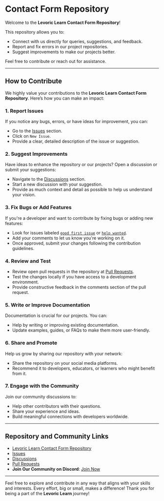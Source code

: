 # Contact Form Repository

Welcome to the **Levoric Learn Contact Form Repository**!  

This repository allows you to:
- Connect with us directly for queries, suggestions, and feedback.
- Report and fix errors in our project repositories.
- Suggest improvements to make our projects better.

Feel free to contribute or reach out for assistance.

---

## How to Contribute

We highly value your contributions to the **Levoric Learn Contact Form Repository**. Here’s how you can make an impact:

### 1. Report Issues
If you notice any bugs, errors, or have ideas for improvement, you can:
- Go to the [Issues](https://github.com/Levoric-Learn/LevoricLearn/issues) section.
- Click on `New Issue`.
- Provide a clear, detailed description of the issue or suggestion.

### 2. Suggest Improvements
Have ideas to enhance the repository or our projects? Open a discussion or submit your suggestions:
- Navigate to the [Discussions](https://github.com/Levoric-Learn/LevoricLearn/discussions) section.
- Start a new discussion with your suggestion.
- Provide as much context and detail as possible to help us understand your vision.

### 3. Fix Bugs or Add Features
If you're a developer and want to contribute by fixing bugs or adding new features:
- Look for issues labeled [`good first issue`](https://github.com/Levoric-Learn/LevoricLearn/issues) or [`help wanted`](https://github.com/Levoric-Learn/LevoricLearn/pulls).
- Add your comments to let us know you're working on it.
- Once approved, submit your changes following the contribution guidelines.

### 4. Review and Test
- Review open pull requests in the repository at [Pull Requests](https://github.com/Levoric-Learn/LevoricLearn/pulls).
- Test the changes locally if you have access to a development environment.
- Provide constructive feedback in the comments section of the pull request.

### 5. Write or Improve Documentation
Documentation is crucial for our projects. You can:
- Help by writing or improving existing documentation.
- Update examples, guides, or FAQs to make them more user-friendly.

### 6. Share and Promote
Help us grow by sharing our repository with your network:
- Share the repository on your social media platforms.
- Recommend it to developers, educators, or learners who might benefit from it.

### 7. Engage with the Community
Join our community discussions to:
- Help other contributors with their questions.
- Share your experience and ideas.
- Build meaningful connections with developers worldwide.

---

## Repository and Community Links

- [Levoric Learn Contact Form Repository](https://github.com/Levoric-Learn/contact-form)
- [Issues](https://github.com/Levoric-Learn/contact-form/issues)
- [Discussions](https://github.com/Levoric-Learn/LevoricLearn/discussions)
- [Pull Requests](https://github.com/Levoric-Learn/LevoricLearn/pulls)
- **Join Our Community on Discord**: [Join Now](https://discord.gg/WGhvfQ4eRb)

---

Feel free to explore and contribute in any way that aligns with your skills and interests. Every effort, big or small, makes a difference! Thank you for being a part of the **Levoric Learn** journey!
